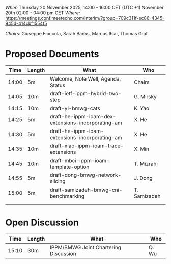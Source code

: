 *When*   Thursday 20 November 2025, 14:00 - 16:00 CET (UTC +1)
November 20th 02:00 - 04:00 pm CET 
*Where:*  https://meetings.conf.meetecho.com/interim/?group=709c311f-ec86-4345-945d-414cbf1554f5

*Chairs:* Giuseppe Fioccola, Sarah Banks, Marcus Ihlar, Thomas Graf

# Proposed Documents

| Time    | Length | What                                               | Who          |
|---------|--------|----------------------------------------------------|--------------|
| 14:00   | 5m     | Welcome, Note Well, Agenda, Status                 | Chairs       |
| 14:05   | 10m    | draft-ietf-ippm-hybrid-two-step                    | G. Mirsky    |
| 14:15   | 10m    | draft-yl-bmwg-cats           	                    | K. Yao       |
| 14:25   | 5m     | draft-he-ippm-ioam-dex-extensions-incorporating-am | X. He        |
| 14:30   | 5m     | draft-he-ippm-ioam-extensions-incorporating-am     | X. He        |
| 14:35   | 10m    | draft-xiao-ippm-ioam-trace-extensions              | X. Min       |
| 14:45   | 10m    | draft-mbci-ippm-ioam-template-option               | T. Mizrahi   |
| 14:55   | 5m     | draft-dong-bmwg-network-slicing                    | J. Dong      |
| 15:00   | 5m     | draft-samizadeh-bmwg-cni-benchmarking              |	T. Samizadeh |
|         |        |                              	                    |              |
|         |        |                              	                    |              |

# Open Discussion 

| Time    | Length | What                                               | Who          |
|---------|--------|----------------------------------------------------|--------------|
| 15:10   | 30m    | IPPM/BMWG Joint Chartering Discussion              | Q. Wu        |